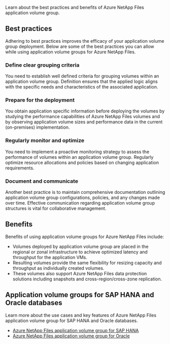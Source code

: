 Learn about the best practices and benefits of Azure NetApp Files application volume group.  

## Best practices

Adhering to best practices improves the efficacy of your application volume group deployment. Below are some of the best practices you can allow while using application volume groups for Azure NetApp Files. 

### Define clear grouping criteria

You need to establish well defined criteria for grouping volumes within an application volume group. Definition ensures that the applied logic aligns with the specific needs and characteristics of the associated application. 

### Prepare for the deployment

You obtain application specific information before deploying the volumes by studying the performance capabilities of Azure NetApp Files volumes and by observing application volume sizes and performance data in the current (on-premises) implementation.

### Regularly monitor and optimize

You need to implement a proactive monitoring strategy to assess the performance of volumes within an application volume group. Regularly optimize resource allocations and policies based on changing application requirements. 

### Document and communicate

Another best practice is to maintain comprehensive documentation outlining application volume group configurations, policies, and any changes made over time. Effective communication regarding application volume group structures is vital for collaborative management.

## Benefits

Benefits of using application volume groups for Azure NetApp Files include:  

- Volumes deployed by application volume group are placed in the regional or zonal infrastructure to achieve optimized latency and throughput for the application VMs.
- Resulting volumes provide the same flexibility for resizing capacity and throughput as individually created volumes.  
- These volumes also support Azure NetApp Files data protection solutions including snapshots and cross-region/cross-zone replication.

## Application volume groups for SAP HANA and Oracle databases

Learn more about the use cases and key features of Azure NetApp Files application volume group for SAP HANA and Oracle databases.

- [Azure NetApp Files application volume group for SAP HANA](/azure/azure-netapp-files/application-volume-group-introduction)
- [Azure NetApp Files application volume group for Oracle](/azure/azure-netapp-files/application-volume-group-oracle-introduction)